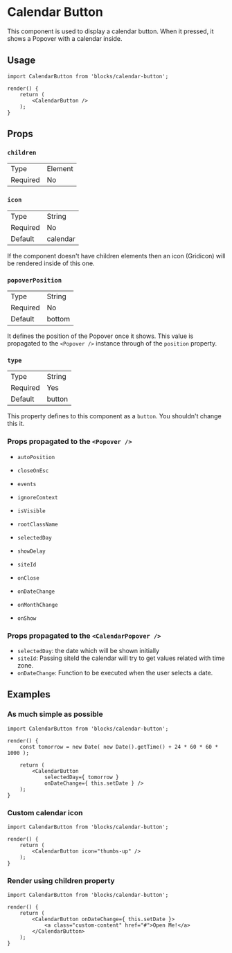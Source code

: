 Calendar Button
===============

This component is used to display a calendar button. When it pressed, it shows a Popover with a calendar inside.

## Usage

```es6
import CalendarButton from 'blocks/calendar-button';

render() {
	return (
		<CalendarButton />
	);
}
```

## Props

### `children`

<table>
	<tr><td>Type</td><td>Element</td></tr>
	<tr><td>Required</td><td>No</td></tr>
</table>

### `icon`

<table>
	<tr><td>Type</td><td>String</td></tr>
	<tr><td>Required</td><td>No</td></tr>
	<tr><td>Default</td><td>calendar</td></tr>
</table>

If the component doesn't have children elements then an icon (Gridicon) will be rendered inside of this one.

### `popoverPosition`

<table>
	<tr><td>Type</td><td>String</td></tr>
	<tr><td>Required</td><td>No</td></tr>
	<tr><td>Default</td><td>bottom</td></tr>
</table>

It defines the position of the Popover once it shows. This value is propagated to the `<Popover />` instance through of the `position` property.


### `type`


<table>
	<tr><td>Type</td><td>String</td></tr>
	<tr><td>Required</td><td>Yes</td></tr>
	<tr><td>Default</td><td>button</td></tr>
</table>

This property defines to this component as a `button`. You shouldn't change this it.

### Props propagated to the `<Popover />`

* `autoPosition`
* `closeOnEsc`
* `events`
* `ignoreContext`
* `isVisible`
* `rootClassName`
* `selectedDay`
* `showDelay`
* `siteId`

* `onClose`
* `onDateChange`
* `onMonthChange`
* `onShow`

### Props propagated to the `<CalendarPopover />`

* `selectedDay`: the date which will be shown initially
* `siteId`: Passing siteId the calendar will try to get values related with time zone.
* `onDateChange`: Function to be executed when the user selects a date.


## Examples

### As much simple as possible

```es6
import CalendarButton from 'blocks/calendar-button';

render() {
	const tomorrow = new Date( new Date().getTime() + 24 * 60 * 60 * 1000 );

	return (
		<CalendarButton
			selectedDay={ tomorrow }
			onDateChange={ this.setDate } />
	);
}
```

### Custom calendar icon

```es6
import CalendarButton from 'blocks/calendar-button';

render() {
	return (
		<CalendarButton icon="thumbs-up" />
	);
}
```

### Render using children property

```es6
import CalendarButton from 'blocks/calendar-button';

render() {
	return (
		<CalendarButton onDateChange={ this.setDate }>
			<a class="custom-content" href="#">Open Me!</a>
		</CalendarButton>
	);
}
```
